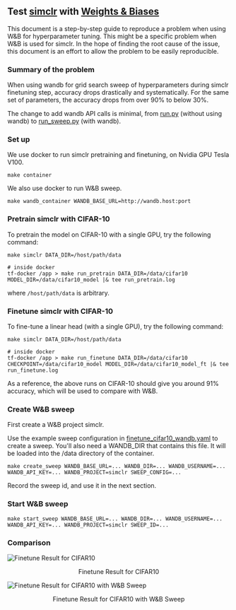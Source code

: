 ## Test [simclr](https://paperswithcode.com/paper/a-simple-framework-for-contrastive-learning) with [Weights & Biases](https://www.wandb.com)

This document is a step-by-step guide to reproduce a problem when using W&B for hyperparameter tuning. This might be
a specific problem when W&B is used for simclr. In the hope of finding the root cause of the issue, this document is
an effort to allow the problem to be easily reproducible.

### Summary of the problem

When using wandb for grid search sweep of hyperparameters during simclr finetuning step, accuracy drops drastically and
systematically. For the same set of parameters, the accuracy drops from over 90% to below 30%. 

The change to add wandb API calls is minimal, from [run.py](run.py) (without using wandb) to 
[run_sweep.py](run_sweep.py) (with wandb).

### Set up

We use docker to run simclr pretraining and finetuning, on Nvidia GPU Tesla V100.
```shell script
make container
```

We also use docker to run W&B sweep.
```shell script
make wandb_container WANDB_BASE_URL=http://wandb.host:port
```

### Pretrain simclr with CIFAR-10

To pretrain the model on CIFAR-10 with a single GPU, try the following command:
```shell script
make simclr DATA_DIR=/host/path/data

# inside docker
tf-docker /app > make run_pretrain DATA_DIR=/data/cifar10 MODEL_DIR=/data/cifar10_model |& tee run_pretrain.log
```
where `/host/path/data` is arbitrary.

### Finetune simclr with CIFAR-10

To fine-tune a linear head (with a single GPU), try the following command:
```shell script
make simclr DATA_DIR=/host/path/data

# inside docker
tf-docker /app > make run_finetune DATA_DIR=/data/cifar10 CHECKPOINT=/data/cifar10_model MODEL_DIR=/data/cifar10_model_ft |& tee run_finetune.log
```

As a reference, the above runs on CIFAR-10 should give you around 91% accuracy, which will be used to compare with W&B.

### Create W&B sweep

First create a W&B project simclr.


Use the example sweep configuration in [finetune_cifar10_wandb.yaml](finetune_cifar10_wandb.yaml) to create a sweep.
You'll also need a WANDB_DIR that contains this file.
It will be loaded into the /data directory of the container.

```shell script
make create_sweep WANDB_BASE_URL=... WANDB_DIR=... WANDB_USERNAME=... WANDB_API_KEY=... WANDB_PROJECT=simclr SWEEP_CONFIG=...
```

Record the sweep id, and use it in the next section.

### Start W&B sweep

```shell script
make start_sweep WANDB_BASE_URL=... WANDB_DIR=... WANDB_USERNAME=... WANDB_API_KEY=... WANDB_PROJECT=simclr SWEEP_ID=...
```

### Comparison

![Finetune Result for CIFAR10](simclr_metric.png)
<div align="center">
  Finetune Result for CIFAR10
</div>

![Finetune Result for CIFAR10 with W&B Sweep](wandb_metric.png)
<div align="center">
  Finetune Result for CIFAR10 with W&B Sweep
</div>
